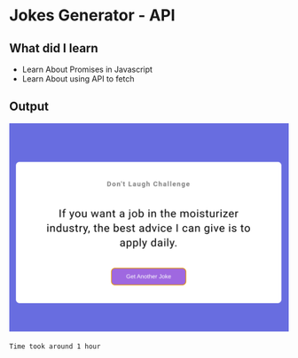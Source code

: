 # Jokes Generator - API 

## What did I learn
- Learn About Promises in Javascript
- Learn About using API to fetch


## Output

![Jokes Generator](./Image/Project.png)

`Time took around 1 hour`